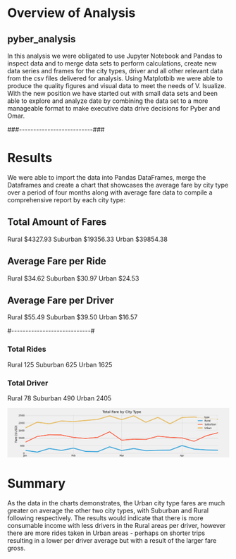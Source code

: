 # Overview of Analysis 
## pyber_analysis

In this analysis we were obligated to use Jupyter Notebook and Pandas to inspect data and to merge data sets to perform calculations, create new data series and frames for the city types, driver and all other relevant data from the csv files delivered for analysis.  Using Matplotbib we were able to produce the quality figures and visual data to meet the needs of V. Isualize. With the new position we have started out with small data sets and been able to explore and analyze date by combining the data set to a more manageable format to make executive data drive decisions for Pyber and Omar. 

###--------------------------###

# Results
We were able to import the data into Pandas DataFrames, merge the Dataframes and create a chart that showcases the average fare by city type over a period of four months along with average fare data to compile a comprehensive report by each city type:

## Total Amount of Fares 
Rural           $4327.93
Suburban        $19356.33
Urban           $39854.38

## Average Fare per Ride
Rural           $34.62
Suburban        $30.97
Urban           $24.53

## Average Fare per Driver
Rural           $55.49
Suburban        $39.50
Urban           $16.57

#----------------------------#

### Total Rides 
Rural        125
Suburban     625
Urban       1625

### Total Driver
Rural         78
Suburban     490
Urban       2405



![Pyber Total Fare](https://github.com/Sacdees/pyber_analysis/blob/main/resources/PyBer_fare_summary.png)

# Summary 
As the data in the charts demonstrates, the Urban city type fares are much greater on average the other two city types, with Suburban and Rural following respectively. The results would indicate that there is more consumable income with less drivers in the Rural areas per driver, however there are more rides taken in Urban areas - perhaps on shorter trips resulting in a lower per driver average but with a result of the larger fare gross.  